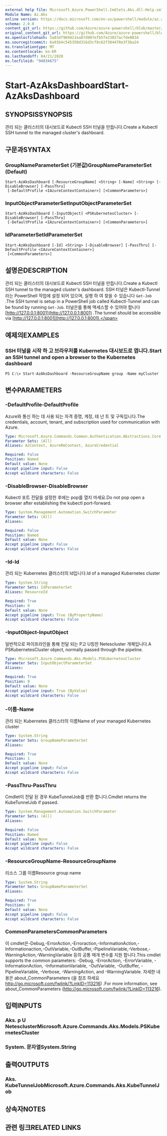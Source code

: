 ```yaml
---
external help file: Microsoft.Azure.PowerShell.Cmdlets.Aks.dll-Help.xml
Module Name: Az.Aks
online version: https://docs.microsoft.com/en-us/powershell/module/az.aks/start-azaksdashboard
schema: 2.0.0
content_git_url: https://github.com/Azure/azure-powershell/blob/master/src/Aks/Aks/help/Start-AzAksDashboard.md
original_content_git_url: https://github.com/Azure/azure-powershell/blob/master/src/Aks/Aks/help/Start-AzAksDashboard.md
ms.openlocfilehash: 5a03df969421ea87d907efb5fe23027acfde0834
ms.sourcegitcommit: 6a91b4c545350d316d3cf8c62f384478e3f3ba24
ms.translationtype: MT
ms.contentlocale: ko-KR
ms.lasthandoff: 04/21/2020
ms.locfileid: "94034675"
---
```

# <span data-ttu-id="1210f-101">Start-AzAksDashboard</span><span class="sxs-lookup"><span data-stu-id="1210f-101">Start-AzAksDashboard</span></span>

## <span data-ttu-id="1210f-102">SYNOPSIS</span><span class="sxs-lookup"><span data-stu-id="1210f-102">SYNOPSIS</span></span>
<span data-ttu-id="1210f-103">관리 되는 클러스터의 대시보드로 Kubectl SSH 터널을 만듭니다.</span><span class="sxs-lookup"><span data-stu-id="1210f-103">Create a Kubectl SSH tunnel to the managed cluster's dashboard.</span></span>

## <span data-ttu-id="1210f-104">구문과</span><span class="sxs-lookup"><span data-stu-id="1210f-104">SYNTAX</span></span>

### <span data-ttu-id="1210f-105">GroupNameParameterSet (기본값)</span><span class="sxs-lookup"><span data-stu-id="1210f-105">GroupNameParameterSet (Default)</span></span>
```
Start-AzAksDashboard [-ResourceGroupName] <String> [-Name] <String> [-DisableBrowser] [-PassThru]
 [-DefaultProfile <IAzureContextContainer>] [<CommonParameters>]
```

### <span data-ttu-id="1210f-106">InputObjectParameterSet</span><span class="sxs-lookup"><span data-stu-id="1210f-106">InputObjectParameterSet</span></span>
```
Start-AzAksDashboard [-InputObject] <PSKubernetesCluster> [-DisableBrowser] [-PassThru]
 [-DefaultProfile <IAzureContextContainer>] [<CommonParameters>]
```

### <span data-ttu-id="1210f-107">IdParameterSet</span><span class="sxs-lookup"><span data-stu-id="1210f-107">IdParameterSet</span></span>
```
Start-AzAksDashboard [-Id] <String> [-DisableBrowser] [-PassThru] [-DefaultProfile <IAzureContextContainer>]
 [<CommonParameters>]
```

## <span data-ttu-id="1210f-108">설명은</span><span class="sxs-lookup"><span data-stu-id="1210f-108">DESCRIPTION</span></span>
<span data-ttu-id="1210f-109">관리 되는 클러스터의 대시보드로 Kubectl SSH 터널을 만듭니다.</span><span class="sxs-lookup"><span data-stu-id="1210f-109">Create a Kubectl SSH tunnel to the managed cluster's dashboard.</span></span> <span data-ttu-id="1210f-110">SSH 터널은 Kubectl-Tunnel 라는 PowerShell 작업에 설정 되어 있으며, 실행 하 여 찾을 수 있습니다 `Get-Job` .</span><span class="sxs-lookup"><span data-stu-id="1210f-110">The SSH tunnel is setup in a PowerShell job called Kubectl-Tunnel and can be found by running `Get-Job`.</span></span> <span data-ttu-id="1210f-111">터널은를 통해 액세스할 수 있어야 합니다 [http://127.0.0.1:8001](http://127.0.0.1:8001) .</span><span class="sxs-lookup"><span data-stu-id="1210f-111">The tunnel should be accessible via [http://127.0.0.1:8001](http://127.0.0.1:8001).</span></span>

## <span data-ttu-id="1210f-112">예제의</span><span class="sxs-lookup"><span data-stu-id="1210f-112">EXAMPLES</span></span>

### <span data-ttu-id="1210f-113">SSH 터널을 시작 하 고 브라우저를 Kubernetes 대시보드로 엽니다.</span><span class="sxs-lookup"><span data-stu-id="1210f-113">Start an SSH tunnel and open a browser to the Kubernetes dashboard</span></span>
```
PS C:\> Start-AzAksDashboard -ResourceGroupName group -Name myCluster
```

## <span data-ttu-id="1210f-114">변수</span><span class="sxs-lookup"><span data-stu-id="1210f-114">PARAMETERS</span></span>

### <span data-ttu-id="1210f-115">-DefaultProfile</span><span class="sxs-lookup"><span data-stu-id="1210f-115">-DefaultProfile</span></span>
<span data-ttu-id="1210f-116">Azure와 통신 하는 데 사용 되는 자격 증명, 계정, 테 넌 트 및 구독입니다.</span><span class="sxs-lookup"><span data-stu-id="1210f-116">The credentials, account, tenant, and subscription used for communication with Azure.</span></span>

```yaml
Type: Microsoft.Azure.Commands.Common.Authentication.Abstractions.Core.IAzureContextContainer
Parameter Sets: (All)
Aliases: AzContext, AzureRmContext, AzureCredential

Required: False
Position: Named
Default value: None
Accept pipeline input: False
Accept wildcard characters: False
```

### <span data-ttu-id="1210f-117">-DisableBrowser</span><span class="sxs-lookup"><span data-stu-id="1210f-117">-DisableBrowser</span></span>
<span data-ttu-id="1210f-118">Kubectl 포트 전달을 설정한 후에는 pop를 열지 마세요.</span><span class="sxs-lookup"><span data-stu-id="1210f-118">Do not pop open a browser after establishing the kubectl port-forward.</span></span>

```yaml
Type: System.Management.Automation.SwitchParameter
Parameter Sets: (All)
Aliases:

Required: False
Position: Named
Default value: None
Accept pipeline input: False
Accept wildcard characters: False
```

### <span data-ttu-id="1210f-119">-Id</span><span class="sxs-lookup"><span data-stu-id="1210f-119">-Id</span></span>
<span data-ttu-id="1210f-120">관리 되는 Kubernetes 클러스터의 Id입니다.</span><span class="sxs-lookup"><span data-stu-id="1210f-120">Id of a managed Kubernetes cluster</span></span>

```yaml
Type: System.String
Parameter Sets: IdParameterSet
Aliases: ResourceId

Required: True
Position: 0
Default value: None
Accept pipeline input: True (ByPropertyName)
Accept wildcard characters: False
```

### <span data-ttu-id="1210f-121">-InputObject</span><span class="sxs-lookup"><span data-stu-id="1210f-121">-InputObject</span></span>
<span data-ttu-id="1210f-122">일반적으로 파이프라인을 통해 전달 되는 P고 U칭찬 Netescluster 개체입니다.</span><span class="sxs-lookup"><span data-stu-id="1210f-122">A PSKubernetesCluster object, normally passed through the pipeline.</span></span>

```yaml
Type: Microsoft.Azure.Commands.Aks.Models.PSKubernetesCluster
Parameter Sets: InputObjectParameterSet
Aliases:

Required: True
Position: 0
Default value: None
Accept pipeline input: True (ByValue)
Accept wildcard characters: False
```

### <span data-ttu-id="1210f-123">-이름</span><span class="sxs-lookup"><span data-stu-id="1210f-123">-Name</span></span>
<span data-ttu-id="1210f-124">관리 되는 Kubernetes 클러스터의 이름</span><span class="sxs-lookup"><span data-stu-id="1210f-124">Name of your managed Kubernetes cluster</span></span>

```yaml
Type: System.String
Parameter Sets: GroupNameParameterSet
Aliases:

Required: True
Position: 1
Default value: None
Accept pipeline input: False
Accept wildcard characters: False
```

### <span data-ttu-id="1210f-125">-PassThru</span><span class="sxs-lookup"><span data-stu-id="1210f-125">-PassThru</span></span>
<span data-ttu-id="1210f-126">Cmdlet이 전달 된 경우 KubeTunnelJob를 반환 합니다.</span><span class="sxs-lookup"><span data-stu-id="1210f-126">Cmdlet returns the KubeTunnelJob if passed.</span></span>

```yaml
Type: System.Management.Automation.SwitchParameter
Parameter Sets: (All)
Aliases:

Required: False
Position: Named
Default value: None
Accept pipeline input: False
Accept wildcard characters: False
```

### <span data-ttu-id="1210f-127">-ResourceGroupName</span><span class="sxs-lookup"><span data-stu-id="1210f-127">-ResourceGroupName</span></span>
<span data-ttu-id="1210f-128">리소스 그룹 이름</span><span class="sxs-lookup"><span data-stu-id="1210f-128">Resource group name</span></span>

```yaml
Type: System.String
Parameter Sets: GroupNameParameterSet
Aliases:

Required: True
Position: 0
Default value: None
Accept pipeline input: False
Accept wildcard characters: False
```

### <span data-ttu-id="1210f-129">CommonParameters</span><span class="sxs-lookup"><span data-stu-id="1210f-129">CommonParameters</span></span>
<span data-ttu-id="1210f-130">이 cmdlet은-Debug,-ErrorAction,-Erroraction,-InformationAction,-Informationaction,-OutVariable,-OutBuffer,-PipelineVariable,-Verbose,-WarningAction,-WarningVariable 등의 공통 매개 변수를 지원 합니다.</span><span class="sxs-lookup"><span data-stu-id="1210f-130">This cmdlet supports the common parameters: -Debug, -ErrorAction, -ErrorVariable, -InformationAction, -InformationVariable, -OutVariable, -OutBuffer, -PipelineVariable, -Verbose, -WarningAction, and -WarningVariable.</span></span> <span data-ttu-id="1210f-131">자세한 내용은 about_CommonParameters (을 참조 하세요 http://go.microsoft.com/fwlink/?LinkID=113216) .</span><span class="sxs-lookup"><span data-stu-id="1210f-131">For more information, see about_CommonParameters (http://go.microsoft.com/fwlink/?LinkID=113216).</span></span>

## <span data-ttu-id="1210f-132">입력</span><span class="sxs-lookup"><span data-stu-id="1210f-132">INPUTS</span></span>

### <span data-ttu-id="1210f-133">Aks. p U Netescluster</span><span class="sxs-lookup"><span data-stu-id="1210f-133">Microsoft.Azure.Commands.Aks.Models.PSKubernetesCluster</span></span>

### <span data-ttu-id="1210f-134">System. 문자열</span><span class="sxs-lookup"><span data-stu-id="1210f-134">System.String</span></span>

## <span data-ttu-id="1210f-135">출력</span><span class="sxs-lookup"><span data-stu-id="1210f-135">OUTPUTS</span></span>

### <span data-ttu-id="1210f-136">Aks. KubeTunnelJob</span><span class="sxs-lookup"><span data-stu-id="1210f-136">Microsoft.Azure.Commands.Aks.KubeTunnelJob</span></span>

## <span data-ttu-id="1210f-137">상속자</span><span class="sxs-lookup"><span data-stu-id="1210f-137">NOTES</span></span>

## <span data-ttu-id="1210f-138">관련 링크</span><span class="sxs-lookup"><span data-stu-id="1210f-138">RELATED LINKS</span></span>
